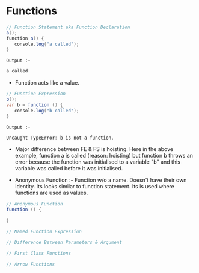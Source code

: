 <h1>Functions</h1>

<p>

```java
// Function Statement aka Function Declaration
a();
function a() {
   console.log("a called");
}
```
<code>Output :- </code>
```java
a called
```

- Function acts like a value.

```java
// Function Expression
b();
var b = function () {
   console.log("b called");
}
```
<code>Output :- </code>
```java
Uncaught TypeError: b is not a function.
```

- Major difference between FE & FS is hoisting. Here in the above example, function a is called (reason: hoisting) but function b throws an error because the function was initialised to a variable "b" and this variable was called before it was initialised.

- Anonymous Function :- Function w/o a name. Doesn't have their own identity. Its looks similar to function statement. Its is used where functions are used as values.

```java
// Anonymous Function 
function () {

}
```

```java
// Named Function Expression
```

```java
// Difference Between Parameters & Argument 
```

```java
// First Class Functions 
```

```java
// Arrow Functions
```
</p>
